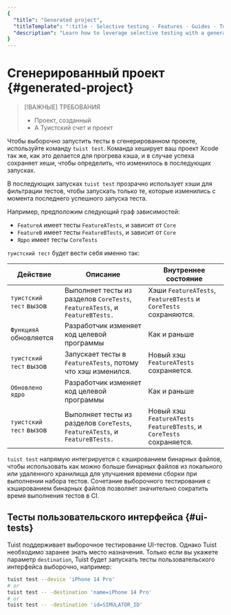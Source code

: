 ```yaml
---
{
  "title": "Generated project",
  "titleTemplate": ":title · Selective testing · Features · Guides · Tuist",
  "description": "Learn how to leverage selective testing with a generated project."
}
---
```

# Сгенерированный проект {#generated-project}

> [!ВАЖНЫЕ] ТРЕБОВАНИЯ
> - Проект, созданный
>   <LocalizedLink href="/guides/features/projects"></LocalizedLink>
> - A <LocalizedLink href="/guides/server/accounts-and-projects">Туистский счет
>   и проект</LocalizedLink>

Чтобы выборочно запустить тесты в сгенерированном проекте, используйте команду
`tuist test`. Команда
<LocalizedLink href="/guides/features/projects/hashing">хеширует</LocalizedLink>
ваш проект Xcode так же, как это делается для
<LocalizedLink href="/guides/features/cache#cache-warming">прогрева
кэша</LocalizedLink>, и в случае успеха сохраняет хеши, чтобы определить, что
изменилось в последующих запусках.

В последующих запусках `tuist test` прозрачно использует хэши для фильтрации
тестов, чтобы запускать только те, которые изменились с момента последнего
успешного запуска теста.

Например, предположим следующий граф зависимостей:

- `FeatureA` имеет тесты `FeatureATests`, и зависит от `Core`
- `FeatureB` имеет тесты `FeatureBTests`, и зависит от `Core`
- `Ядро` имеет тесты `CoreTests`

`туистский тест` будет вести себя именно так:

| Действие               | Описание                                                                     | Внутреннее состояние                                                  |
| ---------------------- | ---------------------------------------------------------------------------- | --------------------------------------------------------------------- |
| `туистский тест` вызов | Выполняет тесты из разделов `CoreTests`, `FeatureATests`, и `FeatureBTests.` | Хэши `FeatureATests`, `FeatureBTests` и `CoreTests` сохраняются.      |
| `ФункцияА` обновляется | Разработчик изменяет код целевой программы                                   | Как и раньше                                                          |
| `туистский тест` вызов | Запускает тесты в `FeatureATests`, потому что хэш изменился.                 | Новый хэш `FeatureATests` сохраняется.                                |
| `Обновлено ядро`       | Разработчик изменяет код целевой программы                                   | Как и раньше                                                          |
| `туистский тест` вызов | Выполняет тесты из разделов `CoreTests`, `FeatureATests`, и `FeatureBTests.` | Новый хэш `FeatureATests` `FeatureBTests`, и `CoreTests` сохраняется. |

`tuist test` напрямую интегрируется с кэшированием бинарных файлов, чтобы
использовать как можно больше бинарных файлов из локального или удаленного
хранилища для улучшения времени сборки при выполнении набора тестов. Сочетание
выборочного тестирования с кэшированием бинарных файлов позволяет значительно
сократить время выполнения тестов в CI.

## Тесты пользовательского интерфейса {#ui-tests}

Tuist поддерживает выборочное тестирование UI-тестов. Однако Tuist необходимо
заранее знать место назначения. Только если вы укажете параметр `destination`,
Tuist будет запускать тесты пользовательского интерфейса выборочно, например:
```sh
tuist test --device 'iPhone 14 Pro'
# or
tuist test -- -destination 'name=iPhone 14 Pro'
# or
tuist test -- -destination 'id=SIMULATOR_ID'
```
